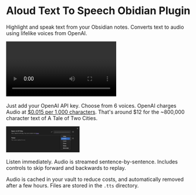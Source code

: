 # Aloud Text To Speech Obidian Plugin

Highlight and speak text from your Obsidian notes. Converts text to audio using lifelike voices from OpenAI.


<video src="https://github.com/adrianlyjak/obsidian-aloud-tts/assets/2024018/6e673350-0cf2-4820-bca1-3f36cd3a24f6" ></video>

Just add your OpenAI API key. Choose from 6 voices. OpenAI charges Audio at [$0.015 per 1,000 characters](https://openai.com/pricing). That's around $12 for the ~800,000 character text of A Tale of Two Cities.

<img alt="Settings View" src="./docs/settings-example.png" style="max-width: 200px;" ></img>

Listen immediately. Audio is streamed sentence-by-sentence. Includes controls to skip forward and backwards
to replay.

Audio is cached in your vault to reduce costs, and automatically removed after a few hours. Files are stored in the `.tts` directory.
